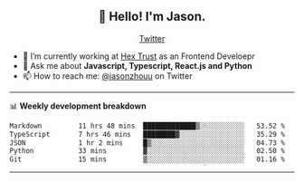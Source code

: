 <h2 align="center">👋 Hello! I'm Jason.</h2>
<p align="center">
  <a href="https://twitter.com/jasonzhouu">Twitter</a>
</p>


- 🔭 I’m currently working at [Hex Trust](https://hextrust.com/) as an Frontend Develoepr
- 💬 Ask me about **Javascript, Typescript, React.js and Python**
- 📫 How to reach me: [@jasonzhouu](https://twitter.com/jasonzhouu) on Twitter

-------

📊 **Weekly development breakdown**
<!--START_SECTION:waka-->

```txt
Markdown         11 hrs 48 mins  █████████████▒░░░░░░░░░░░   53.52 %
TypeScript       7 hrs 46 mins   ████████▓░░░░░░░░░░░░░░░░   35.29 %
JSON             1 hr 2 mins     █▒░░░░░░░░░░░░░░░░░░░░░░░   04.73 %
Python           33 mins         ▓░░░░░░░░░░░░░░░░░░░░░░░░   02.50 %
Git              15 mins         ▒░░░░░░░░░░░░░░░░░░░░░░░░   01.16 %
```

<!--END_SECTION:waka-->

-------
